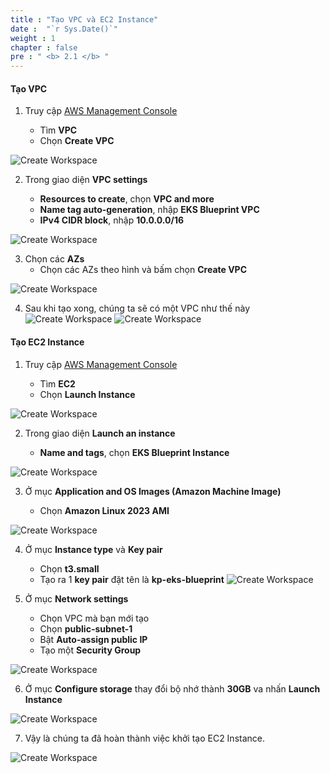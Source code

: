 ```yaml
---
title : "Tạo VPC và EC2 Instance"
date :  "`r Sys.Date()`" 
weight : 1 
chapter : false
pre : " <b> 2.1 </b> "
---
```


#### Tạo VPC

1.  Truy cập [AWS Management Console](https://aws.amazon.com/vi/console/)
    
    *   Tìm **VPC**
    *   Chọn **Create VPC**
    

![Create Workspace](/public/images/2-prerequiste/2.1-createvpcec2/001-createvpcec2.png?featherlight=false&width=90pc)

2.  Trong giao diện **VPC settings**
    
    *   **Resources to create**, chọn **VPC and more**
    *   **Name tag auto-generation**, nhập **EKS Blueprint VPC**
    *   **IPv4 CIDR block**, nhập **10.0.0.0/16**

![Create Workspace](/public/images/2-prerequiste/2.1-createvpcec2/002-createvpcec2.png?featherlight=false&width=30pc)

3.  Chọn các **AZs** 
    *   Chọn các AZs theo hình và bấm chọn **Create VPC** 

![Create Workspace](/public/images/2-prerequiste/2.1-createvpcec2/003-createvpcec2.png?featherlight=false&height=30pc)

4.  Sau khi tạo xong, chúng ta sẽ có một VPC như thế này
![Create Workspace](/public/images/2-prerequiste/2.1-createvpcec2/004-createvpcec2.png?featherlight=false&width=90pc)
![Create Workspace](/public/images/2-prerequiste/2.1-createvpcec2/005-createvpcec2.png?featherlight=false&width=90pc)

#### Tạo EC2 Instance 

1.  Truy cập [AWS Management Console](https://aws.amazon.com/vi/console/)
    
    *   Tìm **EC2**
    *   Chọn **Launch Instance**
    

![Create Workspace](/public/images/2-prerequiste/2.1-createvpcec2/000-createvpcec2.png?featherlight=false&width=90pc)

2.  Trong giao diện **Launch an instance**
    
    *   **Name and tags**, chọn **EKS Blueprint Instance**

![Create Workspace](/public/images/2-prerequiste/2.1-createvpcec2/006-createvpcec2.png?featherlight=false&width=90pc)

3.  Ở mục **Application and OS Images (Amazon Machine Image)**

    *   Chọn **Amazon Linux 2023 AMI**

![Create Workspace](/public/images/2-prerequiste/2.1-createvpcec2/007-createvpcec2.png?featherlight=false&height=30pc)

4.  Ở mục **Instance type** và **Key pair**

    *   Chọn **t3.small**
    *   Tạo ra 1 **key pair** đặt tên là **kp-eks-blueprint**
![Create Workspace](/public/images/2-prerequiste/2.1-createvpcec2/008-createvpcec2.png?featherlight=false&height=30pc)

5.  Ở mục **Network settings**

    *   Chọn VPC mà bạn mới tạo
    *   Chọn **public-subnet-1**
    *   Bật **Auto-assign public IP** 
    *   Tạo một **Security Group**

![Create Workspace](/public/images/2-prerequiste/2.1-createvpcec2/009-createvpcec2.png?featherlight=false&height=50pc)


6.  Ở mục **Configure storage** thay đổi bộ nhớ thành **30GB** va nhấn **Launch Instance** 

![Create Workspace](/public/images/2-prerequiste/2.1-createvpcec2/010-createvpcec2.png?featherlight=false&width=90pc)



7.  Vậy là chúng ta đã hoàn thành việc khởi tạo EC2 Instance.

![Create Workspace](/public/images/2-prerequiste/2.1-createvpcec2/011-createvpcec2.png?featherlight=false&width=90pc)

